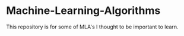# Machine-Learning-Algorithms
This repository is for some of MLA's I thought to be important to learn.
